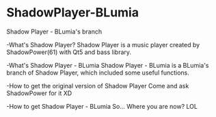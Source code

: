 ShadowPlayer-BLumia
===================

Shadow Player - BLumia's branch

-What's Shadow Player?
Shadow Player is a music player created by ShadowPower(61) with Qt5 and bass library.

-What's Shadow Player - BLumia
Shadow Player - BLumia is a BLumia's branch of Shadow Player, which included some useful functions.

-How to get the original version of Shadow Player
Come and ask ShadowPower for it XD

-How to get Shadow Player - BLumia
So... Where you are now? LOL

